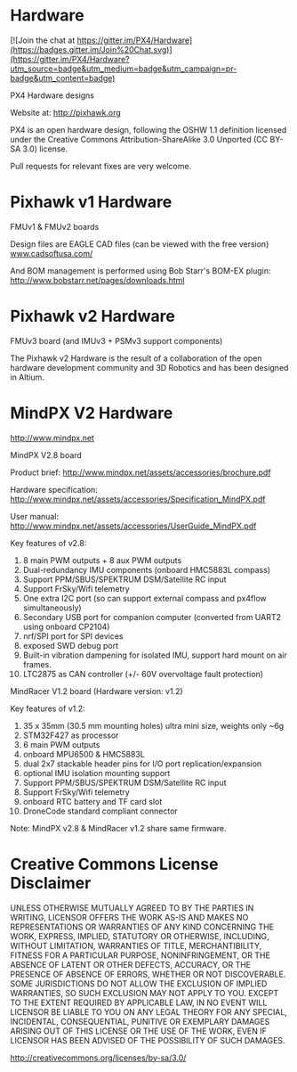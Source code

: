 Hardware
========

[![Join the chat at https://gitter.im/PX4/Hardware](https://badges.gitter.im/Join%20Chat.svg)](https://gitter.im/PX4/Hardware?utm_source=badge&utm_medium=badge&utm_campaign=pr-badge&utm_content=badge)

PX4 Hardware designs

Website at: http://pixhawk.org

PX4 is an open hardware design, following the OSHW 1.1 definition licensed under the Creative Commons Attribution-ShareAlike 3.0 Unported (CC BY-SA 3.0) license.

Pull requests for relevant fixes are very welcome.

Pixhawk v1 Hardware
===================

FMUv1 & FMUv2 boards

Design files are EAGLE CAD files (can be viewed with the free version)
www.cadsoftusa.com/

And BOM management is performed using Bob Starr's BOM-EX plugin:
http://www.bobstarr.net/pages/downloads.html

Pixhawk v2 Hardware
===================

FMUv3 board (and IMUv3 + PSMv3 support components)

The Pixhawk v2 Hardware is the result of a collaboration of the open hardware development community and 3D Robotics and has been designed in Altium.

MindPX V2 Hardware
===================
http://www.mindpx.net

MindPX V2.8 board

Product brief:
http://www.mindpx.net/assets/accessories/brochure.pdf

Hardware specification:
http://www.mindpx.net/assets/accessories/Specification_MindPX.pdf

User manual:
http://www.mindpx.net/assets/accessories/UserGuide_MindPX.pdf

Key features of v2.8:

1. 8 main PWM outputs + 8 aux PWM outputs
2. Dual-redundancy IMU components (onboard HMC5883L compass)
3. Support PPM/SBUS/SPEKTRUM DSM/Satellite RC input
4. Support FrSky/Wifi telemetry
5. One extra I2C port (so can support external compass and px4flow simultaneously)
6. Secondary USB port  for companion computer (converted from UART2 using onboard CP2104)
7. nrf/SPI port for SPI devices
8. exposed SWD debug port
9. Built-in vibration dampening for isolated IMU, support hard mount on air frames.
10. LTC2875 as CAN controller (+/- 60V overvoltage fault protection)

MindRacer V1.2 board (Hardware version: v1.2)

Key features of v1.2:
1. 35 x 35mm (30.5 mm mounting holes) ultra mini size, weights only ~6g
2. STM32F427 as processor
3. 6 main PWM outputs
4. onboard MPU6500 & HMC5883L
5. dual 2x7 stackable header pins for I/O port replication/expansion
6. optional IMU isolation mounting support
7. Support PPM/SBUS/SPEKTRUM DSM/Satellite RC input
8. Support FrSky/Wifi telemetry
9.  onboard RTC battery and TF card slot
10. DroneCode standard compliant connector

Note: MindPX v2.8 & MindRacer v1.2 share same firmware.

Creative Commons License Disclaimer
===================================

UNLESS OTHERWISE MUTUALLY AGREED TO BY THE PARTIES IN WRITING, LICENSOR OFFERS THE WORK AS-IS AND MAKES NO REPRESENTATIONS OR WARRANTIES OF ANY KIND CONCERNING THE WORK, EXPRESS, IMPLIED, STATUTORY OR OTHERWISE, INCLUDING, WITHOUT LIMITATION, WARRANTIES OF TITLE, MERCHANTIBILITY, FITNESS FOR A PARTICULAR PURPOSE, NONINFRINGEMENT, OR THE ABSENCE OF LATENT OR OTHER DEFECTS, ACCURACY, OR THE PRESENCE OF ABSENCE OF ERRORS, WHETHER OR NOT DISCOVERABLE. SOME JURISDICTIONS DO NOT ALLOW THE EXCLUSION OF IMPLIED WARRANTIES, SO SUCH EXCLUSION MAY NOT APPLY TO YOU.
EXCEPT TO THE EXTENT REQUIRED BY APPLICABLE LAW, IN NO EVENT WILL LICENSOR BE LIABLE TO YOU ON ANY LEGAL THEORY FOR ANY SPECIAL, INCIDENTAL, CONSEQUENTIAL, PUNITIVE OR EXEMPLARY DAMAGES ARISING OUT OF THIS LICENSE OR THE USE OF THE WORK, EVEN IF LICENSOR HAS BEEN ADVISED OF THE POSSIBILITY OF SUCH DAMAGES.

http://creativecommons.org/licenses/by-sa/3.0/
